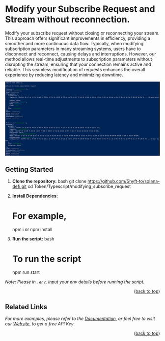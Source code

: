 <a id="readme-top"></a>
# Modify your Subscribe Request and Stream without reconnection. 

Modify your subscribe request without closing or reconnecting your stream. 
This approach offers significant improvements in efficiency, providing a smoother and more continuous data flow.
Typically, when modifying subscription parameters in many streaming systems, users have to disconnect and reconnect, causing delays and interruptions. However, our method allows real-time adjustments to subscription parameters without disrupting the stream, ensuring that your connection remains active and reliable. This seamless modification of requests enhances the overall experience by reducing latency and minimizing downtime.

![screenshot](assets/usage-screenshot.png?raw=true "Screenshot")

## Getting Started

1. **Clone the repository:**
 bash
   git clone https://github.com/Shyft-to/solana-defi.git
   cd Token/Typescript/modifying_subscribe_request

2. **Install Dependencies:**
    # For example,
    npm i or npm install

3. **Run the script:**
 bash
    # To run the script
    npm run start


 *Note: Please in `.env`, input your env details before running the script.*
<p align="right">(<a href="#readme-top">back to top</a>)</p>


## Related Links

_For more examples, please refer to the [Documentation](https://docs.shyft.to/solana-fast-grpc/grpc-docs)_, _or feel free to visit our [Website](https://shyft.to/)_, _to get a free API Key_.
<p align="right">(<a href="#readme-top">back to top</a>)</p>   